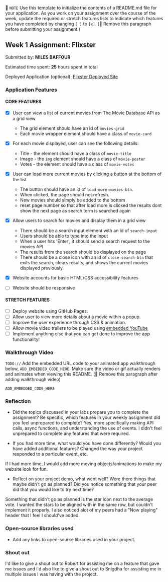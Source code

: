 📝 `NOTE` Use this template to initialize the contents of a README.md file for your application. As you work on your assignment over the course of the week, update the required or stretch features lists to indicate which features you have completed by changing `[ ]` to `[x]`. (🚫 Remove this paragraph before submitting your assignment.)

## Week 1 Assignment: Flixster

Submitted by: **MILES BAFFOUR**

Estimated time spent: **25** hours spent in total

Deployed Application (optional): [Flixster Deployed Site](ADD_LINK_HERE)

### Application Features

#### CORE FEATURES

- [x] User can view a list of current movies from The Movie Database API as a grid view
  - The grid element should have an id of `movies-grid`
  - Each movie wrapper element should have a class of `movie-card`
- [x] For each movie displayed, user can see the following details:
  - Title - the element should have a class of `movie-title`
  - Image - the `img` element should have a class of `movie-poster`
  - Votes - the element should have a class of `movie-votes`
- [x] User can load more current movies by clicking a button at the bottom of the list
  - The button should have an id of `load-more-movies-btn`.
  - When clicked, the page should not refresh.
  - New movies should simply be added to the bottom
  - reset page number so that after load more is clicked the results dont show the next page as search term is searched again
  
- [x] Allow users to search for movies and display them in a grid view
  - There should be a search input element with an id of `search-input`
  - Users should be able to type into the input
  - When a user hits 'Enter', it should send a search request to the movies API
  - The results from the search should be displayed on the page
  - There should be a close icon with an id of `close-search-btn` that exits the search, clears results, and shows the current movies displayed previously
- [x] Website accounts for basic HTML/CSS accessibility features
- [ ] Website should be responsive

#### STRETCH FEATURES

- [ ] Deploy website using GitHub Pages. 
- [ ] Allow user to view more details about a movie within a popup.
- [ ] Improve the user experience through CSS & animation.
- [ ] Allow movie video trailers to be played using [embedded YouTube](https://support.google.com/youtube/answer/171780?hl=en)
- [ ] Implement anything else that you can get done to improve the app functionality!

### Walkthrough Video

`TODO://` Add the embedded URL code to your animated app walkthrough below, `ADD_EMBEDDED_CODE_HERE`. Make sure the video or gif actually renders and animates when viewing this README. (🚫 Remove this paragraph after adding walkthrough video)

`ADD_EMBEDDED_CODE_HERE`

### Reflection

* Did the topics discussed in your labs prepare you to complete the assignment? Be specific, which features in your weekly assignment did you feel unprepared to complete?
Yes, more specifically making API calls, async functions, and understanding the use of events. I didn't feel unprepared to complete any features that were required.


* If you had more time, what would you have done differently? Would you have added additional features? Changed the way your project responded to a particular event, etc.
  
If I had more time, I would add more moving objects/animations to make my website look for fun.

* Reflect on your project demo, what went well? Were there things that maybe didn't go as planned? Did you notice something that your peer did that you would like to try next time?

Something that didn't go as planned is the star icon next to the average vote. I wanted the stars to be aligned with in the same row, but couldn't implement it properly. I also noticed alot of my peers had a "Now playing" header that I feel I should've added.

### Open-source libraries used

- Add any links to open-source libraries used in your project.

### Shout out

I'd like to give a shout out to Robert for assisting me on a feature that gave me issues and i'd also like to give a shout out to Snigdha for assisting me in multiple issues I was having with the project.
